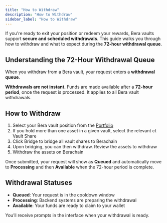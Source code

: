 ```yaml
---
title: "How to Withdraw"
description: "How to Withdraw"
sidebar_label: "How to Withdraw"
---
```


If you're ready to exit your position or redeem your rewards, Bera vaults support **secure and scheduled withdrawals**. This guide walks you through how to withdraw and what to expect during the **72-hour withdrawal queue**.

## Understanding the 72-Hour Withdrawal Queue

When you withdraw from a Bera vault, your request enters a **withdrawal queue**.

**Withdrawals are not instant.** Funds are made available after a **72-hour period**, once the request is processed. It applies to all Bera vault withdrawals.

## How to Withdraw

1. Select your Bera vault position from the [Portfolio](https://app.concrete.xyz/portfolio/vaults)
2. If you hold more than one asset in a given vault, select the relevant ct Vault Share
3. Click Bridge to bridge all vault shares to Berachain
4. Upon bridging, you can then withdraw. Review the assets to withdraw
5. Withdraw the assets on Berachain

Once submitted, your request will show as **Queued** and automatically move to **Processing** and then **Available** when the 72-hour period is complete.

## Withdrawal Statuses

- **Queued**: Your request is in the cooldown window
- **Processing**: Backend systems are preparing the withdrawal
- **Available**: Your funds are ready to claim to your wallet

You’ll receive prompts in the interface when your withdrawal is ready.
